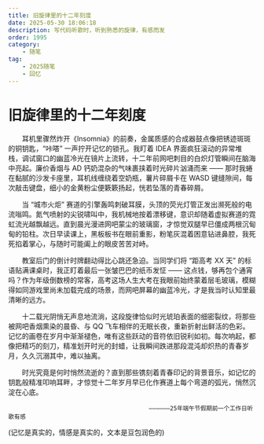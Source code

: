 ```yaml
---
title: 旧旋律里的十二年刻度
date: 2025-05-30 18:06:18
description: 写代码听歌时，听到熟悉的旋律，有感而发
order: 1995
category:
    - 随笔
tag: 
    - 2025随笔
    - 回忆
---
```

# 旧旋律里的十二年刻度​

&emsp;&emsp;耳机里骤然炸开《Insomnia》的前奏，金属质感的合成器鼓点像把锈迹斑斑的铜钥匙，“咔嗒” 一声拧开记忆的锁孔。我盯着 IDEA 界面疯狂滚动的异常堆栈，调试窗口的幽蓝冷光在镜片上流转，十二年前网吧刺目的白炽灯管瞬间在脑海中亮起。廉价香烟与 AD 钙奶混杂的气味裹挟着时光碎片汹涌而来 —— 那时我蜷在黏腻的沙发卡座里，耳机线缠绕着空奶瓶，薯片碎屑卡在 WASD 键缝隙间，每次敲击键盘，细小的金黄粉尘便簌簌扬起，恍若坠落的青春碎屑。​

&emsp;&emsp;当 “城市火炬” 赛道的引擎轰鸣刺破耳膜，头顶的荧光灯管正发出濒死般的电流嗡鸣。氮气喷射的尖锐啸叫中，我机械地按着漂移键，意识却随着虚拟赛道的霓虹流光越飘越远。直到晨光漫进网吧蒙尘的玻璃窗，才惊觉双腿早已僵成两根沉甸甸的铅柱。次日早读课上，黑板板书在眼前重影，粉笔灰混着困意钻进鼻腔，我死死掐着掌心，与随时可能阖上的眼皮苦苦对峙。​

&emsp;&emsp;教室后门的倒计时牌翻动得比心跳还急迫。当同学们将 “距高考 XX 天” 的标语贴满课桌时，我正盯着最后一张皱巴巴的纸币发怔 —— 这点钱，够再包个通宵吗？作为年级倒数榜的常客，高考这场人生大考在我眼前始终蒙着层毛玻璃，模糊得如同游戏里尚未加载完成的场景，而网吧屏幕的幽蓝冷光，才是我当时认知里最清晰的远方。​

&emsp;&emsp;十二载光阴悄无声息地流淌，这段旋律恰似时光琥珀表面的细密裂纹，将那些被网吧香烟熏染的晨昏、与 QQ 飞车相伴的无眠长夜，重新折射出鲜活的色彩。记忆的画卷在岁月中渐渐褪色，唯有这些跃动的音符依旧锐利如初。每次响起，都像把精巧的刻刀，精准划开时光的封蜡，让我瞬间跌进那段混沌却炽热的青春岁月，久久沉溺其中，难以抽离。​

&emsp;&emsp;时光究竟是何时悄然流逝的？直到那些镌刻着青春印记的背景音乐，如记忆的钥匙般精准叩响耳畔，才惊觉十二年岁月早已化作赛道上每个弯道的弧光，悄然沉淀在心底。


                                            ——————25年端午节假期前一个工作日听歌有感

(记忆是真实的，情感是真实的，文本是豆包润色的)